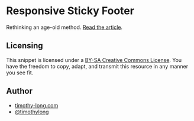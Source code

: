 # Responsive Sticky Footer

Rethinking an age-old method. [Read the article](http://timothy-long.com/responsive-sticky-footer/).

## Licensing

This snippet is licensed under a [BY-SA Creative Commons License](http://creativecommons.org/licenses/by-sa/3.0/). You have the freedom to copy, adapt, and transmit this resource in any manner you see fit.

## Author

* [timothy-long.com](http://timothy-long.com)
* [@timothylong](http://twitter.com/timothylong)